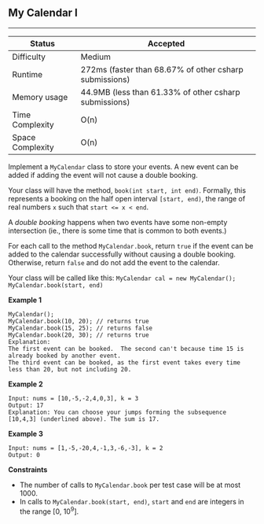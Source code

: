 ## My Calendar I
---------
| Status | Accepted |
| --- | --- |
| Difficulty | Medium |
| Runtime | 272ms (faster than 68.67% of other csharp submissions) |
| Memory usage | 44.9MB (less than 61.33% of other csharp submissions) |
| Time Complexity | O(n) |
| Space Complexity | O(n) |

Implement a `MyCalendar` class to store your events. A new event can be added if adding the event will not cause a double booking.

Your class will have the method, `book(int start, int end)`. Formally, this represents a booking on the half open interval `[start, end)`, the range of real numbers `x` such that `start <= x < end`.

A *double booking* happens when two events have some non-empty intersection (ie., there is some time that is common to both events.)

For each call to the method `MyCalendar.book`, return `true` if the event can be added to the calendar successfully without causing a double booking. Otherwise, return `false` and do not add the event to the calendar.

Your class will be called like this: `MyCalendar cal = new MyCalendar(); MyCalendar.book(start, end)`

**Example 1**
```
MyCalendar();
MyCalendar.book(10, 20); // returns true
MyCalendar.book(15, 25); // returns false
MyCalendar.book(20, 30); // returns true
Explanation: 
The first event can be booked.  The second can't because time 15 is already booked by another event.
The third event can be booked, as the first event takes every time less than 20, but not including 20.
```

**Example 2**
```
Input: nums = [10,-5,-2,4,0,3], k = 3
Output: 17
Explanation: You can choose your jumps forming the subsequence [10,4,3] (underlined above). The sum is 17.
```

**Example 3**
```
Input: nums = [1,-5,-20,4,-1,3,-6,-3], k = 2
Output: 0
```

**Constraints**
- The number of calls to `MyCalendar.book` per test case will be at most 1000.
- In calls to `MyCalendar.book(start, end)`, `start` and `end` are integers in the range [0, 10<sup>9</sup>].
